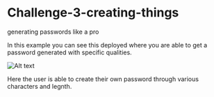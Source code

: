 # Challenge-3-creating-things
generating passwords like a pro 

In this example you can see this deployed where you are able to get a password generated with specific qualities. 

![Alt text](../../../Screen%20Shot%202023-03-13%20at%2010.18.12%20PM.png)

Here the user is able to create their own password through various characters and legnth. 


